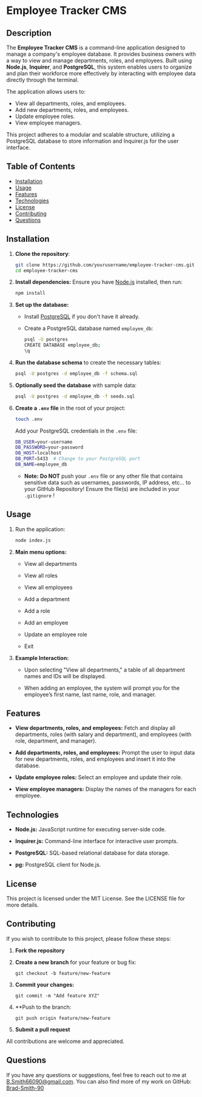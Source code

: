 # Employee Tracker CMS

## Description

The **Employee Tracker CMS** is a command-line application designed to manage a company's employee database. It provides business owners with a way to view and manage departments, roles, and employees. Built using **Node.js**, **Inquirer**, and **PostgreSQL**, this system enables users to organize and plan their workforce more effectively by interacting with employee data directly through the terminal.

The application allows users to:
- View all departments, roles, and employees.
- Add new departments, roles, and employees.
- Update employee roles.
- View employee managers.

This project adheres to a modular and scalable structure, utilizing a PostgreSQL database to store information and Inquirer.js for the user interface.

## Table of Contents

- [Installation](#installation)
- [Usage](#usage)
- [Features](#features)
- [Technologies](#technologies)
- [License](#license)
- [Contributing](#contributing)
- [Questions](#questions)

## Installation

1. **Clone the repository**:
   
   ```bash
   git clone https://github.com/yourusername/employee-tracker-cms.git
   cd employee-tracker-cms
   ```

2. **Install dependencies:** Ensure you have [Node.js](https://nodejs.org) installed, then run:

   ```bash
   npm install
   ```

3. **Set up the database:**
      * Install [PostgreSQL](https://www.postgresql.org/) if you don't have it already.
  
      * Create a PostgreSQL database named `employee_db`:

        ```bash
        psql -U postgres
        CREATE DATABASE employee_db;
        \q
        ```
4. **Run the database schema** to create the necessary tables:

     ```bash
     psql -U postgres -d employee_db -f schema.sql
     ```

5. **Optionally seed the database** with sample data:

     ```bash
     psql -U postgres -d employee_db -f seeds.sql
     ```

6. **Create a `.env` file** in the root of your project:

     ```bash
     touch .env
     ```
    
    Add your PostgreSQL credentials in the `.env` file:

     ```bash
     DB_USER=your-username
     DB_PASSWORD=your-password
     DB_HOST=localhost
     DB_PORT=5433  # Change to your PostgreSQL port
     DB_NAME=employee_db
     ```
    - **Note:** **Do NOT** push your `.env` file or any other file that contains sensitive data such as usernames, passwords, IP address, etc... to your GitHub Repository! Ensure the file(s) are included in your `.gitignore` !

## Usage


   1. Run the application:

      ``` bash
      node index.js
      ```

   2. **Main menu options:**

        * View all departments
     
        * View all roles
     
        * View all employees
     
        * Add a department
     
        * Add a role
     
        * Add an employee
     
        * Update an employee role
     
        * Exit

   3. **Example Interaction:**

       * Upon selecting "View all departments," a table of all department names and IDs will be displayed.
     
       * When adding an employee, the system will prompt you for the employee’s first name, last name, role, and manager.
     

## Features


   * **View departments, roles, and employees:** Fetch and display all departments, roles (with salary and department), and employees (with role, department, and manager).

   * **Add departments, roles, and employees:** Prompt the user to input data for new departments, roles, and employees and insert it into the database.

   * **Update employee roles:** Select an employee and update their role.

   * **View employee managers:** Display the names of the managers for each employee.


## Technologies


   * **Node.js:** JavaScript runtime for executing server-side code.

   * **Inquirer.js:** Command-line interface for interactive user prompts.

   * **PostgreSQL:** SQL-based relational database for data storage.

   * **pg:** PostgreSQL client for Node.js.


## License


   This project is licensed under the MIT License. See the LICENSE file for more details.


## Contributing


   If you wish to contribute to this project, please follow these steps:

   1. **Fork the repository**

   2. **Create a new branch** for your feature or bug fix:

       ```
       git checkout -b feature/new-feature
       ```

   3. **Commit your changes:**

        ```
        git commit -m "Add feature XYZ"
        ```

   4. **Push to the branch:

       ```
       git push origin feature/new-feature
       ```

   5. **Submit a pull request**

All contributions are welcome and appreciated.


## Questions

   If you have any questions or suggestions, feel free to reach out to me at [B.Smith66090@gmail.com](Gmail.com).
   You can also find more of my work on GitHub: [Brad-Smith-90](Github.com) 

    
    

   
